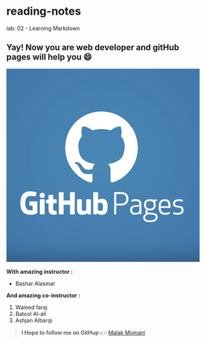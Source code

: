 # reading-notes
lab: 02 - Learning Markdown

## Yay! Now you are web developer and gitHub pages will help you :smile:

![gitHubPages](https://raw.githubusercontent.com/github/explore/80688e429a7d4ef2fca1e82350fe8e3517d3494d/collections/github-pages-examples/github-pages-examples.png)

**With amazing instructor :**
- Bashar Alasmar

**And amazing co-instructor :**
1. Waleed faraj
2. Batool Al-ali 
3. Ashjan Albarqi 

> **I Hope to follow me on GitHup** :point_right:
[Malak Momani](https://github.com/malakMomani)




